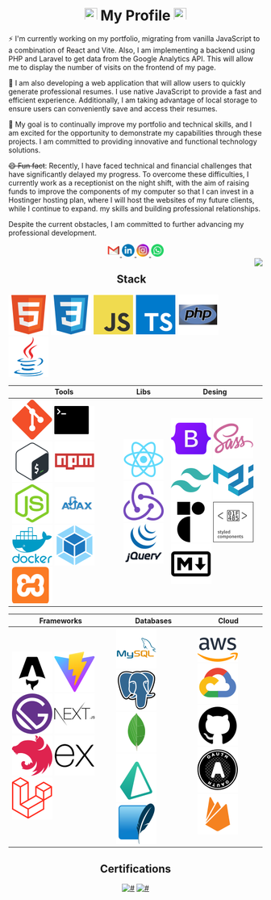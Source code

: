 <div align="center">
<h1>
 <img  width="25" height="25" src="https://www.discordianos.com/uploads/monthly_2021_02/c5efb82dcccc7f06ae379bdc9fdf00e3.cropped.gif.4916ab8d670076f628c323c10270c436.gif">
  My Profile
 <img  width="25" height="25" src="https://www.discordianos.com/uploads/monthly_2021_02/c5efb82dcccc7f06ae379bdc9fdf00e3.cropped.gif.4916ab8d670076f628c323c10270c436.gif">
</h1>
</div>

⚡ I'm currently working on my portfolio, migrating from vanilla JavaScript to a combination of React and Vite. Also, I am implementing a backend using PHP and Laravel to get data from the Google Analytics API. This will allow me to display the number of visits on the frontend of my page.

🌱 I am also developing a web application that will allow users to quickly generate professional resumes. I use native JavaScript to provide a fast and efficient experience. Additionally, I am taking advantage of local storage to ensure users can conveniently save and access their resumes. 

💭 My goal is to continually improve my portfolio and technical skills, and I am excited for the opportunity to demonstrate my capabilities through these projects. I am committed to providing innovative and functional technology solutions.

~~😄 Fun fact~~: Recently, I have faced technical and financial challenges that have significantly delayed my progress. To overcome these difficulties, I currently work as a receptionist on the night shift, with the aim of raising funds to improve the components of my computer so that I can invest in a Hostinger hosting plan, where I will host the websites of my future clients, while I continue to expand. my skills and building professional relationships.

Despite the current obstacles, I am committed to further advancing my professional development.

<div align="center">
<!-- REDES SOCIAIS -->
	<a href = "mailto: jhonatansouzameza100@gmail.com">
    <img width="25" src="https://github.com/shahbajjamil/Social-Meadia-Icons/blob/master/Icons-logos/gmail.png">
    </a>
    <a href = "https://www.linkedin.com/in/jhonatan-leon-souza-meza/" target="_blank">
    <img width="25" src="https://github.com/shahbajjamil/Social-Meadia-Icons/blob/master/Icons-logos/linkedin-circle.png">
    </a>
   	<a href = "https://www.instagram.com/jhonysouza100/" target="_blank">
    <img width="25" src="https://github.com/shahbajjamil/Social-Meadia-Icons/blob/master/Icons-logos/instagram-circle.png">
    </a>
	</a>
   	<a href = "https://wa.me/543757501633?text=Hola%20Jhoni,%20como%20estas?" target="_blank">
    <img width="25" src="https://github.com/shahbajjamil/Social-Meadia-Icons/blob/master/Icons-logos/whatsapp-circle.png">
    </a>

<!-- ![Visitantes](https://api.visitorbadge.io/api/visitors?path=https%3A%2F%2Fgithub.com%2Fjhonysouza100&label=Visitors&labelColor=%23dc143c&countColor=%23555555&style=flat&labelStyle=upper) -->

</div>



<img align="right" height="180" src="https://github-readme-stats.vercel.app/api/top-langs/?username=jhonysouza100&langs_count=10&layout=compact&theme=dark">
<h2 align="center">Stack</h2>

![html](./icons/html5.svg) ![scc](./icons/css3.svg) ![jscript](./icons/javascript.svg)  ![typescript](./icons/typescript.svg) ![php](./icons/php.svg) ![java](./icons/java.svg)

| Tools | Libs | Desing |
| - | - | - |
|![git](./icons/git.svg) ![terminal](./icons/terminal.svg) ![bash](./icons/bash.svg) ![npm](./icons/npm.svg) ![nodejs](./icons/nodejs.svg) ![ajax](./icons/ajax.svg) ![docker](./icons/docker.svg) ![webpack](./icons/webpack.svg) ![xampp](./icons/xampp.svg) | ![react](./icons/react.svg) ![redux](./icons/redux.svg) ![jquery](./icons/jquery.svg)| ![bootstrap](./icons/bootstrap.svg) ![sass](./icons/sass.svg) ![tailwindcss](./icons/tailwindcss.svg) ![materialui](./icons/materialui.svg) ![radixui](./icons/radixui.svg) ![styled](./icons/styled-components.svg) ![markdown](./icons/markdown.svg)|


| Frameworks | Databases | Cloud |
| - | - | - |
| ![astro](./icons/astro.svg) ![vite](./icons/vitejs.svg) ![gatsby](./icons/gatsby.svg) ![nextjs](./icons/nextjs.svg)  ![nestjs](./icons/nestjs.svg) ![express](./icons/express.svg) ![laravel](./icons/laravel.svg) |  ![mysql](./icons/mysql.svg)  ![postgresql](./icons/postgresql.svg)  ![mongodb](./icons/mongodb.svg) ![prismaorm](./icons/prisma.svg) ![sqlite](./icons/sqlite.svg) | ![amazon](./icons/amazon.svg) ![google](./icons/googlecloud.svg) ![github](./icons/github.svg) ![oauth](./icons/oauth.svg) ![firebase](./icons/firebase.svg) |

<div align="center">
	<h2>Certifications</h2>
	<a href="https://www.freecodecamp.org/certification/JhonySouza/responsive-web-design" alt="certification"><img src="https://github.com/jhonysouza100/road-to-hero/blob/main/1%20Responsive%20Web%20Design/9%20Responsive%20Web%20Design%20Certification.jpg" alt="#" width="350" height="250"/></a>
	<a href="https://www.freecodecamp.org/certification/JhonySouza/javascript-algorithms-and-data-structures" alt="certification"><img src="https://github.com/jhonysouza100/road-to-hero/blob/main/2%20JavaScript%20Algorithms%20and%20Data%20Structures/JavaScript%20Algorithms%20and%20Data%20Structures%20Certification.jpg" alt="#" width="350" height="250"/></a>
</div>
<!-- ![Snake animation](https://github.com/jhonysouza100/jhonysouza100/blob/output/github-contribution-grid-snake.svg) -->
